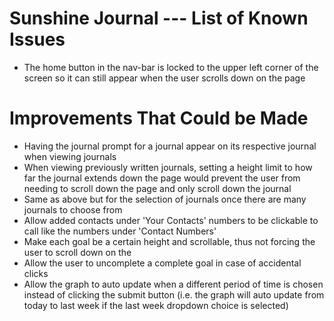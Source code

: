 # Sunshine Journal --- List of Known Issues

- The home button in the nav-bar is locked to the upper left corner of the screen so it can still appear when the user scrolls down on the page





# Improvements That Could be Made

- Having the journal prompt for a journal appear on its respective journal when viewing journals
- When viewing previously written journals, setting a height limit to how far the journal extends down the page
  would prevent the user from needing to scroll down the page and only scroll down the journal
- Same as above but for the selection of journals once there are many journals to choose from
- Allow added contacts under 'Your Contacts' numbers to be clickable to call like the numbers under 'Contact Numbers'
- Make each goal be a certain height and scrollable, thus not forcing the user to scroll down on the 
- Allow the user to uncomplete a complete goal in case of accidental clicks
- Allow the graph to auto update when a different period of time is chosen instead of clicking the submit button
  (i.e. the graph will auto update from today to last week if the last week dropdown choice is selected)
   
